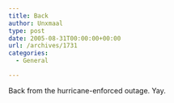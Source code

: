 ```yaml
---
title: Back
author: Unxmaal
type: post
date: 2005-08-31T00:00:00+00:00
url: /archives/1731
categories:
  - General

---
```

Back from the hurricane-enforced outage. Yay.